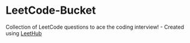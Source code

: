 # LeetCode-Bucket
Collection of LeetCode questions to ace the coding interview! - Created using [LeetHub](https://github.com/QasimWani/LeetHub)
